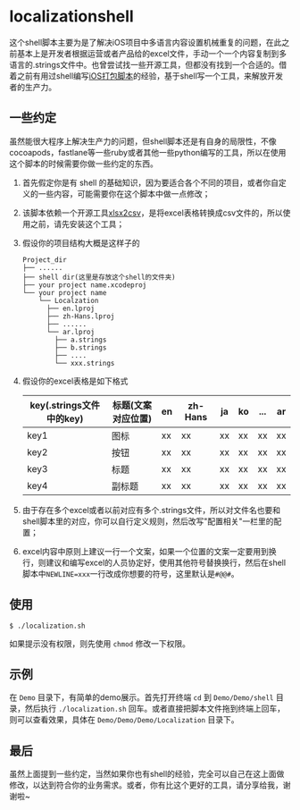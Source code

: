 # localizationshell
这个shell脚本主要为是了解决iOS项目中多语言内容设置机械重复的问题，在此之前基本上是开发者根据运营或者产品给的excel文件，手动一个一个内容复制到多语言的.strings文件中。也曾尝试找一些开源工具，但都没有找到一个合适的。借着之前有用过shell编写[iOS打包脚本](https://github.com/lbininhbl/AutoPackageScript)的经验，基于shell写一个工具，来解放开发者的生产力。

## 一些约定

虽然能很大程序上解决生产力的问题，但shell脚本还是有自身的局限性，不像cocoapods，fastlane等一些ruby或者其他一些python编写的工具，所以在使用这个脚本的时候需要你做一些约定的东西。

1. 首先假定你是有 shell 的基础知识，因为要适合各个不同的项目，或者你自定义的一些内容，可能需要你在这个脚本中做一点修改；

2. 该脚本依赖一个开源工具[xlsx2csv](https://github.com/dilshod/xlsx2csv)，是将excel表格转换成csv文件的，所以使用之前，请先安装这个工具；

3. 假设你的项目结构大概是这样子的

   ```
   Project_dir
   ├── ......
   ├── shell dir(这里是存放这个shell的文件夹)
   ├── your project name.xcodeproj
   └── your project name
       └── Localzation 
         ├── en.lproj
         ├── zh-Hans.lproj
         ├── ......
         └── ar.lproj
           ├── a.strings
           ├── b.strings
           ├── ....
           └── xxx.strings
   ```

4. 假设你的excel表格是如下格式

   | key(.strings文件中的key) | 标题(文案对应位置) | en   | zh-Hans | ja   | ko   | ...  | ar   |
   | ------------------------ | ------------------ | ---- | ------- | ---- | ---- | ---- | ---- |
   | key1                     | 图标               | xx   | xx      | xx   | xx   | xx   | xx   |
   | key2                     | 按钮               | xx   | xx      | xx   | xx   | xx   | xx   |
   | key3                     | 标题               | xx   | xx      | xx   | xx   | xx   | xx   |
   | key4                     | 副标题             | xx   | xx      | xx   | xx   | xx   | xx   |

5. 由于存在多个excel或者以前对应有多个.strings文件，所以对文件名也要和shell脚本里的对应，你可以自行定义规则，然后改写"配置相关"一栏里的配置；

6. excel内容中原则上建议一行一个文案，如果一个位置的文案一定要用到换行，则建议和编写excel的人员协定好，使用其他符号替换换行，然后在shell脚本中`NEWLINE=xxx`一行改成你想要的符号，这里默认是`#@@#`。



## 使用

```shell
$ ./localization.sh
```

如果提示没有权限，则先使用 `chmod` 修改一下权限。

## 示例

在 `Demo` 目录下，有简单的demo展示。首先打开终端 `cd` 到 `Demo/Demo/shell` 目录，然后执行 `./localization.sh` 回车。或者直接把脚本文件拖到终端上回车，则可以查看效果，具体在 `Demo/Demo/Demo/Localization` 目录下。

## 最后

虽然上面提到一些约定，当然如果你也有shell的经验，完全可以自己在这上面做修改，以达到符合你的业务需求。或者，你有比这个更好的工具，请分享给我，谢谢啦~

